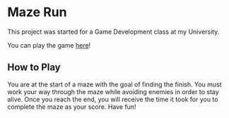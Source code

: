 # Maze Run

This project was started for a Game Development class at my University.

You can play the game [here](https://neos02.github.io)!

## How to Play

You are at the start of a maze with the goal of finding the finish. You must work your way through the maze while avoiding enemies in order to stay alive. Once you reach the end, you will receive the time it took for you to complete the maze as your score. Have fun!

